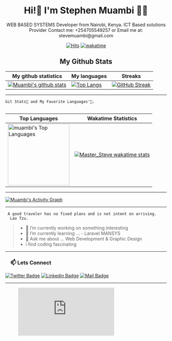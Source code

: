 
<h1 align="center">
  Hi!👋 I'm Stephen Muambi 👨‍💻
</h1>
<p align='center'>
  WEB BASED SYSTEMS Developer from Nairobi, Kenya.
  ICT Based solutions Provider
  Contact me: +254705549257 or Email me at: stevemuambi@gmail.com
</p>

<span align='center'>

  [![Hits](https://hits.seeyoufarm.com/api/count/incr/badge.svg?url=https%3A%2F%2Fgithub.com%2Fstevescilar&count_bg=%23074771&title_bg=%23555555&icon=&icon_color=%23E7E7E7&title=Profile+Visits&edge_flat=false)](https://hits.seeyoufarm.com) [![wakatime](https://wakatime.com/badge/user/563ecbb7-89c4-4563-82c1-258e14191d74.svg)](https://wakatime.com/@563ecbb7-89c4-4563-82c1-258e14191d74) 
  
</span>

<!-- START NEW SECTION -->
<p align="center">
 <h2 align="center">My Github Stats</h2>

|My github statistics|My languages|Streaks|
|-|-|-|
|[![Muambi's github stats](https://github-readme-stats.vercel.app/api?username=stevescilar&show_icons=true&theme=merko&hide_title=true)](https://github.com/stevescilar)|[![Top Langs](https://github-readme-stats.vercel.app/api/top-langs/?username=stevescilar&show_icons=true&theme=synthwave&layout=compact&hide_title=true)](https://github.com/stevescilar)|[![GitHub Streak](https://streak-stats.demolab.com?user=stevescilar&theme=synthwave&hide_border=true)](https://git.io/streak-stats)

<hr>

<!-- START NEW SECTION -->
<p align="center">
  
 ```
Git Stats🌱 and My Favorite Languages'🔭.
  
 ```
  
</p>

|Top Languages|Wakatime Statistics|
|-|-|
|<a href="https://github.com/stevescilar/github-readme-stats"><img alt="muambi's Top Languages" src="https://github-readme-stats.vercel.app/api/top-langs/?username=stevescilar&langs_count=8&layout=compact&theme=cobalt&hide_border=true&bg_color=000&title_color=00E676&icon_color=00E676&hide=Jupyter%20Notebook" height="192px"/>|[![Master_Steve wakatime stats](https://github-readme-stats.vercel.app/api/wakatime?username=Master_Steve&layout=compact&langs_count=10)](https://github.com/stevescilar/stevescilar)

<hr/>

  
  
  <a href="https://github.com/stevescilar/github-readme-activity-graph"><img alt="Muambi's Activity Graph" src="https://github-readme-activity-graph.cyclic.app/graph?username=stevescilar&theme=merko&bg_color=000000&color=00E676&line=00ea70&point=403d3d&area=true&hide_border=true" /></a>
 </br> 
<hr/>


```
 A good traveler has no fixed plans and is not intent on arriving.
  Lao Tzu. 
 ```

> - 🔭 I’m currently working on something interesting 
> - 🌱 I’m currently learning ... - Laravel MANSYS
> - 💬 Ask me about ... Web Development & Graphic Design
> - i find coding fascinating 
-----------------------------------------------------------------------------------------------------------------

<h3><a id="user-content-about-me" class="anchor" aria-hidden="true" href="#about-me"><svg class="octicon octicon-link" viewBox="0 0 16 16" version="1.1" width="16" height="16" aria-hidden="true"></a>📫 Lets Connect</h3>
 
  [![Twitter Badge](https://img.shields.io/badge/Twitter-1DA1F2?style=for-the-badge&logo=twitter&logoColor=white)](https://twitter.com/Muambi_Ke) [![Linkedin Badge](https://img.shields.io/badge/LinkedIn-0077B5?style=for-the-badge&logo=linkedin&logoColor=white)](https://www.linkedin.com/in/stephen-muambi-021aa065/) [![Mail Badge](https://img.shields.io/badge/Gmail-D14836?style=for-the-badge&logo=gmail&logoColor=white)](mailto:stevemuambi@gmail.com)
<hr>


<figure><embed src="https://wakatime.com/share/@Master_Steve/6d044235-b3e1-4507-8aa0-613db28c680c.svg"></embed></figure>



